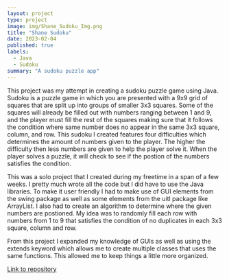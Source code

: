 ```yaml
---
layout: project
type: project
image: img/Shane_Sudoku_Img.png
title: "Shane Sudoku"
date: 2023-02-04
published: true
labels:
  - Java
  - Sudoku
summary: "A sudoku puzzle app"
---
```


This project was my attempt in creating a sudoku puzzle game using Java. Sudoku is a puzzle game in which you are presented with a 9x9 grid of squares that are split up into groups of smaller 3x3 squares. Some of the squares will already be filled out with numbers ranging between 1 and 9, and the player must fill the rest of the squares making sure that it follows the condition where same number does no appear in the same 3x3 square, column, and row. This sudoku I created features four difficulties which determines the amount of numbers given to the player. The higher the difficulty then less numbers are given to help the player solve it. When the player solves a puzzle, it will check to see if the postion of the numbers satisfies the condition.

This was a solo project that I created during my freetime in a span of a few weeks. I pretty much wrote all the code but I did have to use the Java libraries. To make it user friendly I had to make use of GUI elements from the swing package as well as some elements from the uitl package like ArrayList. I also had to create an algorithm to determine where the given numbers are postioned. My idea was to randomly fill each row with numbers from 1 to 9 that satisfies the condition of no duplicates in each 3x3 square, column and row.

From this project I expanded my knowledge of GUIs as well as using the extends keyword which allows me to create multiple classes that uses the same functions. This allowed me to keep things a little more organized.

[Link to repository](https://github.com/UHM-ShaneB/Shane_Sudoku)
